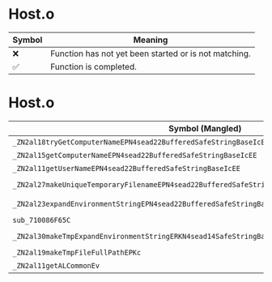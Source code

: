 # Host.o
| Symbol | Meaning 
| ------------- | ------------- 
| :x: | Function has not yet been started or is not matching. 
| :white_check_mark: | Function is completed. 


# Host.o
| Symbol (Mangled) | Symbol (Demangled) | Decompiled? |
| ------------- |  ------------- | ------------- |
| `_ZN2al18tryGetComputerNameEPN4sead22BufferedSafeStringBaseIcEE` | `al::tryGetComputerName(sead::BufferedSafeStringBase<char> *)` | :white_check_mark: |
| `_ZN2al15getComputerNameEPN4sead22BufferedSafeStringBaseIcEE` | `al::getComputerName(sead::BufferedSafeStringBase<char> *)` | :white_check_mark: |
| `_ZN2al11getUserNameEPN4sead22BufferedSafeStringBaseIcEE` | `al::getUserName(sead::BufferedSafeStringBase<char> *)` | :white_check_mark: |
| `_ZN2al27makeUniqueTemporaryFilenameEPN4sead22BufferedSafeStringBaseIcEEPKc` | `al::makeUniqueTemporaryFilename(sead::BufferedSafeStringBase<char> *,char const*)` | :white_check_mark: |
| `_ZN2al23expandEnvironmentStringEPN4sead22BufferedSafeStringBaseIcEERKNS0_14SafeStringBaseIcEE` | `al::expandEnvironmentString(sead::BufferedSafeStringBase<char> *,sead::SafeStringBase<char> const&)` | :white_check_mark: |
| `sub_710086F65C` | `` | :white_check_mark: |
| `_ZN2al30makeTmpExpandEnvironmentStringERKN4sead14SafeStringBaseIcEE` | `al::makeTmpExpandEnvironmentString(sead::SafeStringBase<char> const&)` | :white_check_mark: |
| `_ZN2al19makeTmpFileFullPathEPKc` | `al::makeTmpFileFullPath(char const*)` | :white_check_mark: |
| `_ZN2al11getALCommonEv` | `al::getALCommon(void)` | :white_check_mark: |
